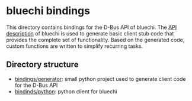 # bluechi bindings

This directory contains bindings for the D-Bus API of bluechi. The [API description](./../../data/) of bluechi is used to
generate basic client stub code that provides the complete set of functionality. Based on the generated code, custom
functions are written to simplify recurring tasks.

## Directory structure

- [bindings/generator](./generator/): small python project used to generate client code for the D-Bus API
- [bindinds/python](./python/): python client for bluechi
